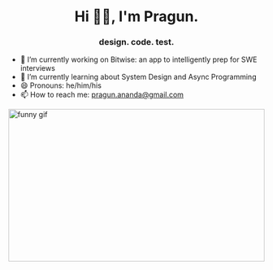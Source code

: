 <h1 align="center">Hi 👋🏾, I'm Pragun.</h1>
<h3 align="center">design. code. test.</h3>

- 🔭 I’m currently working on Bitwise: an app to intelligently prep for SWE interviews 
- 🌱 I’m currently learning about System Design and Async Programming
- 😄 Pronouns: he/him/his
- 📫 How to reach me: pragun.ananda@gmail.com 

<!-- ![Alt Text](https://media.giphy.com/media/26BGIqWh2R1fi6JDa/giphy.gif) -->

<!-- <img src="https://i.pinimg.com/originals/a7/12/3a/a7123a124ba35c74c421e1678e2bb677.gif" alt="funny gif" width=100% height=500em > -->

<!-- 
<img src="https://i.pinimg.com/originals/21/5c/7f/215c7fdca6033092baa04b35c17466bd.gif" alt="funny gif" width=100% height=400em > -->

<img src="https://cdn.dribbble.com/users/616823/screenshots/3266597/simplerocketshipanimation.gif" alt="funny gif" width=100% height=300em >

<!--
**pragun-ananda/pragun-ananda** is a ✨ _special_ ✨ repository because its `README.md` (this file) appears on your GitHub profile.

Here are some ideas to get you started:

- 🔭 I’m currently working on ...
- 🌱 I’m currently learning ...
- 👯 I’m looking to collaborate on ...
- 🤔 I’m looking for help with ...
- 💬 Ask me about ...
- 📫 How to reach me: ...
- 😄 Pronouns: ...
- ⚡ Fun fact: ...

Link for monospaced text: https://yaytext.com/monospace/
-->
